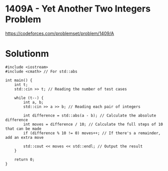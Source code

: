 # 1409A - Yet Another Two Integers Problem

https://codeforces.com/problemset/problem/1409/A

# Solutionm
```
#include <iostream>
#include <cmath> // For std::abs

int main() {
    int t;
    std::cin >> t; // Reading the number of test cases

    while (t--) {
        int a, b;
        std::cin >> a >> b; // Reading each pair of integers

        int difference = std::abs(a - b); // Calculate the absolute difference
        int moves = difference / 10; // Calculate the full steps of 10 that can be made
        if (difference % 10 != 0) moves++; // If there's a remainder, add an extra move

        std::cout << moves << std::endl; // Output the result
    }

    return 0;
}

```